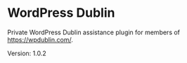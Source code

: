 # WordPress Dublin
Private WordPress Dublin assistance plugin for members of https://wpdublin.com/.

Version: 1.0.2
